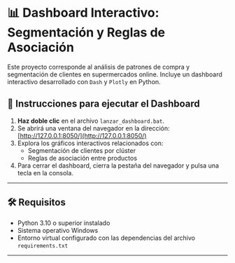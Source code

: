 # 📊 Dashboard Interactivo: Segmentación y Reglas de Asociación

Este proyecto corresponde al análisis de patrones de compra y segmentación de clientes en supermercados online. Incluye un dashboard interactivo desarrollado con `Dash` y `Plotly` en Python.

## 🚀 Instrucciones para ejecutar el Dashboard

1. **Haz doble clic** en el archivo `lanzar_dashboard.bat`.
2. Se abrirá una ventana del navegador en la dirección: [http://127.0.0.1:8050/](http://127.0.0.1:8050/)
3. Explora los gráficos interactivos relacionados con:
   - Segmentación de clientes por clúster
   - Reglas de asociación entre productos
4. Para cerrar el dashboard, cierra la pestaña del navegador y pulsa una tecla en la consola.

---

## 🛠️ Requisitos

- Python 3.10 o superior instalado
- Sistema operativo Windows
- Entorno virtual configurado con las dependencias del archivo `requirements.txt`

---
